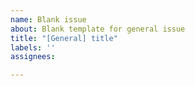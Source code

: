 ```yaml
---
name: Blank issue
about: Blank template for general issue
title: "[General] title"
labels: ''
assignees:

---
```



